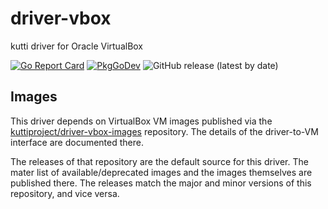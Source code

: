 # driver-vbox
kutti driver for Oracle VirtualBox

[![Go Report Card](https://goreportcard.com/badge/github.com/kuttiproject/driver-vbox)](https://goreportcard.com/report/github.com/kuttiproject/driver-vbox)
[![PkgGoDev](https://pkg.go.dev/badge/github.com/kuttiproject/driver-vbox)](https://pkg.go.dev/github.com/kuttiproject/driver-vbox)
![GitHub release (latest by date)](https://img.shields.io/github/v/release/kuttiproject/driver-vbox?include_prereleases)

## Images
This driver depends on VirtualBox VM images published via the [kuttiproject/driver-vbox-images](https://github.com/kuttiproject/driver-vbox-images) repository. The details of the driver-to-VM interface are documented there. 

The releases of that repository are the default source for this driver. The mater list of available/deprecated images and the images themselves are published there. The releases match the major and minor versions of this repository, and vice versa.
